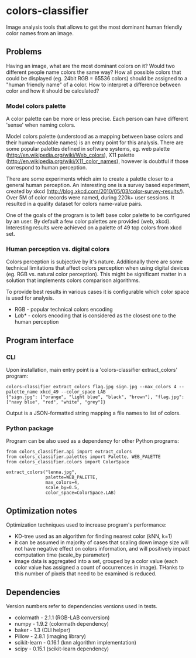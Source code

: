 # colors-classifier
Image analysis tools that allows to get the most dominant human friendly color names from an image.

## Problems
Having an image, what are the most dominant colors on it?
Would two different people name colors the same way?
How all possible colors that could be displayed (eg. 24bit RGB = 65536 colors) should be assigned to
a "human friendly name" of a color.
How to interpret a difference between color and how it should be calculated?

### Model colors palette
A color palette can be more or less precise. Each person can have different 'sense' when naming colors.

Model colors palette (understood as a mapping between base colors and their human-readable names) is an entry point for
this analysis. There are some popular palettes defined in software systems, eg. web palette (http://en.wikipedia.org/wiki/Web_colors),
X11 palette (http://en.wikipedia.org/wiki/X11_color_names), however is doubtful if those correspond to human perception.

There are some experiments which aim to create a palette closer to a general human perception. An interesting
one is a survey based experiment, created by xkcd (http://blog.xkcd.com/2010/05/03/color-survey-results/). Over 5M of
color records were named, during 220k+ user sessions. It resulted in a quality dataset for colors name-value pairs.

One of the goals of the program is to left base color palette to be configured by an user. By default a few color palettes are
provided (web, xkcd). Interesting results were achieved on a palette of 49 top colors from xkcd set.

### Human perception vs. digital colors
Colors perception is subjective by it's nature. Additionally there are some technical limitations that affect colors perception
when using digital devices (eg. RGB vs. natural color perception). This might be significant matter in a solution that
implements colors comparison algorithms.

To provide best results in various cases it is configurable which color space is used for analysis.
- RGB - popular technical colors encoding
- L*a*b* - colors encoding that is considered as the closest one to the human perception

## Program interface

### CLI
Upon installation, main entry point is a 'colors-classifier extract_colors' program:

```
colors-classifier extract_colors flag.jpg sign.jpg --max_colors 4 --palette_name xkcd_49 --color_space LAB
{"sign.jpg": ["orange", "light blue", "black", "brown"], "flag.jpg": ["navy blue", "red", "white", "grey"]}
```

Output is a JSON-formatted string mapping a file names to list of colors.

### Python package
Program can be also used as a dependency for other Python programs:

```
from colors_classifier.api import extract_colors
from colors_classifier.palettes import Palette, WEB_PALETTE
from colors_classifier.colors import ColorSpace

extract_colors("lenna.jpg",
               palette=WEB_PALETTE,
               max_colors=4,
               scale_by=0.5,
               color_space=ColorSpace.LAB)
```

## Optimization notes
Optimization techniques used to increase program's performance:
* KD-tree used as an algorithm for finding nearest color (kNN, k=1)
* it can be assumed in majority of cases that scaling down image size will not have negative effect on colors information, and will positively impact computation time (scale_by parameter)
* image data is aggregated into a set, grouped by a color value (each color value has assigned a count of occurrences in image). THanks to this number of pixels that need to be examined is reduced.


## Dependencies
Version numbers refer to dependencies versions used in tests.
* colormath - 2.1.1  (RGB-LAB conversion)
* numpy - 1.9.2  (colormath dependency)
* baker - 1.3  (CLI helper)
* Pillow - 2.8.1 (imaging library)
* scikit-learn - 0.16.1 (knn algorithm implementation)
* scipy - 0.15.1 (scikit-learn dependency)